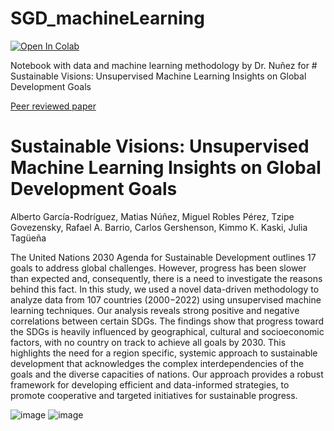 # SGD_machineLearning
 [![Open In Colab](https://colab.research.google.com/assets/colab-badge.svg)](https://colab.research.google.com/github/nunezmatias/SGD_machineLearning/blob/main/SusteinableVisions.ipynb)

 Notebook with data and machine learning  methodology by Dr. Nuñez for #  Sustainable Visions: Unsupervised Machine Learning Insights on Global Development Goals
 
 [Peer reviewed paper](https://journals.plos.org/plosone/article?id=10.1371/journal.pone.0317412) 

# Sustainable Visions: Unsupervised Machine Learning Insights on Global Development Goals

Alberto García-Rodríguez, Matias Núñez, Miguel Robles Pérez, Tzipe Govezensky, Rafael A. Barrio, Carlos Gershenson, Kimmo K. Kaski, Julia Tagüeña

The United Nations 2030 Agenda for Sustainable Development outlines 17 goals to address global challenges. However, progress has been slower than expected and, consequently, there is a need to investigate the reasons behind this fact. In this study, we used a novel data-driven methodology to analyze data from 107 countries (2000−2022) using unsupervised machine learning techniques. Our analysis reveals strong positive and negative correlations between certain SDGs. The findings show that progress toward the SDGs is heavily influenced by geographical, cultural and socioeconomic factors, with no country on track to achieve all goals by 2030. This highlights the need for a region specific, systemic approach to sustainable development that acknowledges the complex interdependencies of the goals and the diverse capacities of nations. Our approach provides a robust framework for developing efficient and data-informed strategies, to promote cooperative and targeted initiatives for sustainable progress.


![image](https://github.com/user-attachments/assets/8f04da8c-59c2-44c1-8616-8616ecacc6ce)
![image](https://github.com/user-attachments/assets/4bde11d7-aa3b-4b6c-b550-d8c57fa45165)
